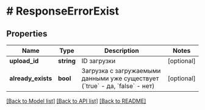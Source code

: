 # # ResponseErrorExist

## Properties

Name | Type | Description | Notes
------------ | ------------- | ------------- | -------------
**upload_id** | **string** | ID загрузки | [optional]
**already_exists** | **bool** | Загрузка с загружаемыми данными уже существует (&#x60;true&#x60; - да, &#x60;false&#x60; - нет) | [optional]

[[Back to Model list]](../../README.md#models) [[Back to API list]](../../README.md#endpoints) [[Back to README]](../../README.md)
